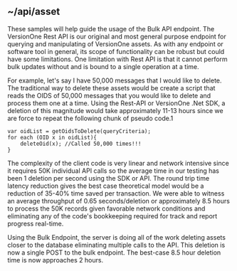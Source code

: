 ## ~/api/asset

These samples will help guide the usage of the Bulk API endpoint.  The VersionOne Rest API is our original and most general purpose endpoint for querying and manipulating of VersionOne assets.  As with any endpoint or software tool in general, its scope of functionality can be robust but could have some limitations.  One limitation with Rest API is that it cannot perform bulk updates without and is bound to a single operation at a time. 

For example, let's say I have 50,000 messages that I would like to delete.  The traditional way to delete these assets would be create a script that reads the OIDS of 50,000 messages that you would like to delete and process them one at a time.  Using the Rest-API or VersionOne .Net SDK, a deletion of this magnitude would take approximately 11-13 hours since we are force to repeat the following chunk of pseudo code.1

```
var oidList = getOidsToDelete(queryCriteria);
for each (OID x in oidList){
    deleteOid(x); //Called 50,000 times!!!
}
```

The complexity of the client code is very linear and network intensive since it requires 50K individual API calls so the average time in our testing has been 1 deletion per second using the SDK or API. The round trip time latency reduction gives the best case theoretical model would be a reduction of 35-40% time saved per transaction.  We were able to witness an average throughput of 0.65 seconds/deletion or approximately 8.5 hours to process the 50K records given favorable network conditions and eliminating any of the code's bookkeeping required for track and report progress real-time.

Using the Bulk Endpoint, the server is doing all of the work deleting assets closer to the database eliminating multiple calls to the API.  This deletion is now a single POST to the bulk endpoint.  The best-case 8.5 hour deletion time is now approaches 2 hours.
